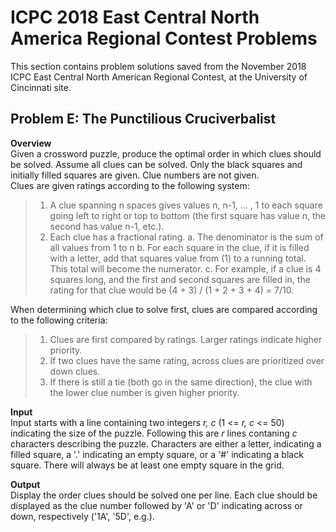 # ICPC 2018 East Central North America Regional Contest Problems

This section contains problem solutions saved from the November 2018 ICPC East Central North American Regional Contest, at the University of Cincinnati site. 

## Problem E: The Punctilious Cruciverbalist

**Overview**  
Given a crossword puzzle, produce the optimal order in which clues should be solved. Assume all clues can be solved. Only the black squares and initially filled squares are given. Clue numbers are not given.  
Clues are given ratings according to the following system:  
>   1. A clue spanning n spaces gives values n, n-1, ... , 1 to each square going left to right or top to bottom (the first square has value n, the second has value n-1, etc.).
>   2. Each clue has a fractional rating.
>       a. The denominator is the sum of all values from 1 to n
>       b. For each square in the clue, if it is filled with a letter, add that squares value from (1) to a running total. This total will become the numerator. 
        c. For example, if a clue is 4 squares long, and the first and second squares are filled in, the rating for that clue would be (4 + 3) / (1 + 2 + 3 + 4) = 7/10. 

When determining which clue to solve first, clues are compared according to the following criteria:  
>   1. Clues are first compared by ratings. Larger ratings indicate higher priority.
>   2. If two clues have the same rating, across clues are prioritized over down clues.
>   3. If there is still a tie (both go in the same direction), the clue with the lower clue number is given higher priority.

**Input**  
Input starts with a line containing two integers *r, c* (1 <= *r, c* <= 50) indicating the size of the puzzle. Following this are *r* lines contaning *c* characters describing the puzzle. Characters are either a letter, indicating a filled square, a '.' indicating an empty square, or a '#' indicating a black square. There will always be at least one empty square in the grid.

**Output**  
Display the order clues should be solved one per line. Each clue should be displayed as the clue number followed by 'A' or 'D' indicating across or down, respectively ('1A', '5D', e.g.).
